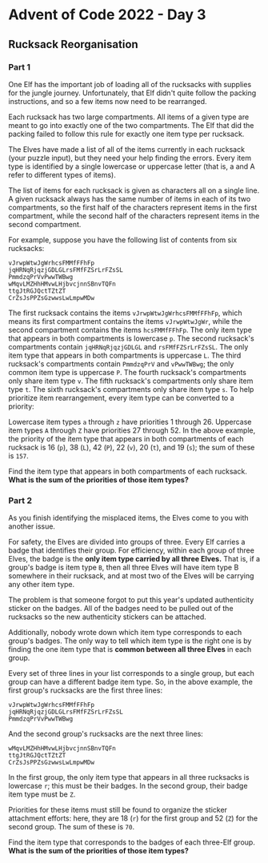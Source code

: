 # Advent of Code 2022 - Day 3
## Rucksack Reorganisation
### Part 1

One Elf has the important job of loading all of the rucksacks with supplies for the jungle journey. Unfortunately, 
that Elf didn't quite follow the packing instructions, and so a few items now need to be rearranged.

Each rucksack has two large compartments. All items of a given type are meant to go into exactly one of the two compartments. 
The Elf that did the packing failed to follow this rule for exactly one item type per rucksack.

The Elves have made a list of all of the items currently in each rucksack (your puzzle input), but they need your help 
finding the errors. Every item type is identified by a single lowercase or uppercase letter (that is, a and A refer to 
different types of items).

The list of items for each rucksack is given as characters all on a single line. A given rucksack always has the 
same number of items in each of its two compartments, so the first half of the characters represent items in the first 
compartment, while the second half of the characters represent items in the second compartment.

For example, suppose you have the following list of contents from six rucksacks:

```
vJrwpWtwJgWrhcsFMMfFFhFp
jqHRNqRjqzjGDLGLrsFMfFZSrLrFZsSL
PmmdzqPrVvPwwTWBwg
wMqvLMZHhHMvwLHjbvcjnnSBnvTQFn
ttgJtRGJQctTZtZT
CrZsJsPPZsGzwwsLwLmpwMDw
```

The first rucksack contains the items ``vJrwpWtwJgWrhcsFMMfFFhFp``, which means its first compartment contains the 
items ``vJrwpWtwJgWr``, while the second compartment contains the items ``hcsFMMfFFhFp``. The only item type that appears 
in both compartments is lowercase ``p``.
The second rucksack's compartments contain ``jqHRNqRjqzjGDLGL`` and ``rsFMfFZSrLrFZsSL``. The only item type that appears 
in both compartments is uppercase ``L``.
The third rucksack's compartments contain ``PmmdzqPrV`` and ``vPwwTWBwg``; the only common item type is uppercase ``P``.
The fourth rucksack's compartments only share item type ``v``.
The fifth rucksack's compartments only share item type ``t``.
The sixth rucksack's compartments only share item type ``s``.
To help prioritize item rearrangement, every item type can be 
converted to a priority:

Lowercase item types ``a`` through ``z`` have priorities 1 through 26.
Uppercase item types ``A`` through ``Z`` have priorities 27 through 52.
In the above example, the priority of the item type that appears in both compartments of each rucksack is 16 (``p``), 
38 (``L``), 42 (``P``), 22 (``v``), 20 (``t``), and 19 (``s``); the sum of these is ``157``.

Find the item type that appears in both compartments of each rucksack. 
**What is the sum of the priorities of those item types?**

### Part 2
As you finish identifying the misplaced items, the Elves come to you with another issue.

For safety, the Elves are divided into groups of three. Every Elf carries a badge that identifies their group. 
For efficiency, within each group of three Elves, the badge is the **only item type carried by all three Elves.** 
That is, if a group's badge is item type ``B``, then all three Elves will have item type B somewhere in their rucksack, 
and at most two of the Elves will be carrying any other item type.

The problem is that someone forgot to put this year's updated authenticity sticker on the badges. All of the badges need 
to be pulled out of the rucksacks so the new authenticity stickers can be attached.

Additionally, nobody wrote down which item type corresponds to each group's badges. The only way to tell which item 
type is the right one is by finding the one item type that is **common between all three Elves** in each group.

Every set of three lines in your list corresponds to a single group, but each group can have a different badge item type. So, in the above example, the first group's rucksacks are the first three lines:

```
vJrwpWtwJgWrhcsFMMfFFhFp
jqHRNqRjqzjGDLGLrsFMfFZSrLrFZsSL
PmmdzqPrVvPwwTWBwg
```

And the second group's rucksacks are the next three lines:

```
wMqvLMZHhHMvwLHjbvcjnnSBnvTQFn
ttgJtRGJQctTZtZT
CrZsJsPPZsGzwwsLwLmpwMDw
```

In the first group, the only item type that appears in all three rucksacks is lowercase ``r``; 
this must be their badges. 
In the second group, their badge item type must be ``Z``.

Priorities for these items must still be found to organize the sticker attachment efforts: here, they are 18 (``r``) 
for the first group and 52 (``Z``) for the second group. The sum of these is ``70``.

Find the item type that corresponds to the badges of each three-Elf group. 
**What is the sum of the priorities of those item types?**
